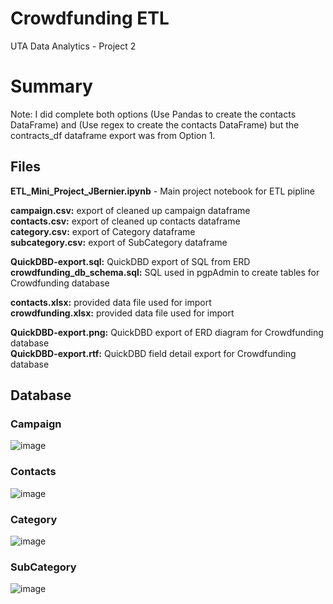 # Crowdfunding ETL
UTA Data Analytics - Project 2

# Summary

Note: I did complete both options (Use Pandas to create the contacts DataFrame) and (Use regex to create the contacts DataFrame) but the contracts_df dataframe export was from Option 1.  

## Files

**ETL_Mini_Project_JBernier.ipynb** - Main project notebook for ETL pipline

**campaign.csv:** export of cleaned up campaign dataframe\
**contacts.csv:** export of cleaned up contacts dataframe\
**category.csv:** export of Category dataframe\
**subcategory.csv:** export of SubCategory dataframe 


**QuickDBD-export.sql:** QuickDBD export of SQL from ERD\
**crowdfunding_db_schema.sql:** SQL used in pgpAdmin to create tables for Crowdfunding database


**contacts.xlsx:** provided data file used for import\
**crowdfunding.xlsx:** provided data file used for import

**QuickDBD-export.png:** QuickDBD export of ERD diagram for Crowdfunding database\
**QuickDBD-export.rtf:** QuickDBD field detail export for Crowdfunding database

## Database

### Campaign
![image](https://user-images.githubusercontent.com/36682023/215250291-b0ad8822-2476-4024-bae5-6eaf8d7171fd.png)

### Contacts
![image](https://user-images.githubusercontent.com/36682023/215250294-6aea2ab1-864b-4ceb-8d4b-df9c26fed0ff.png)

### Category
![image](https://user-images.githubusercontent.com/36682023/215250298-3f112af9-7c5b-4208-8a41-e7c9515d54cb.png)

### SubCategory
![image](https://user-images.githubusercontent.com/36682023/215250312-a4059ef2-5474-43f4-bf52-ba66cf7dfe0f.png)



